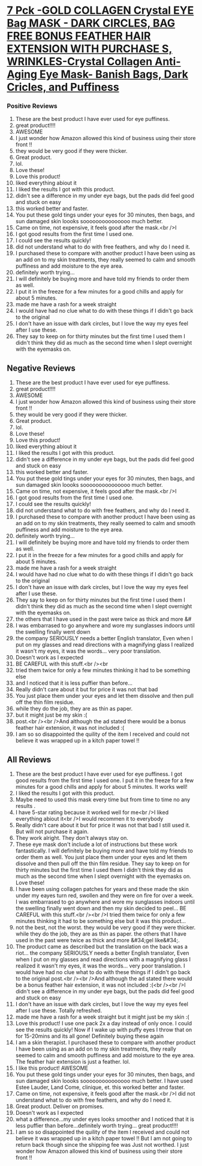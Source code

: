 # [7 Pck -GOLD COLLAGEN Crystal EYE Bag MASK - DARK CIRCLES, BAG FREE BONUS FEATHER HAIR EXTENSION WITH PURCHASE S, WRINKLES-Crystal Collagen Anti-Aging Eye Mask- Banish Bags, Dark Cricles, and Puffiness](https://products.checkmycream.com/products/7-Pck-GOLD-COLLAGEN-Crystal-EYE-Bag-MASK-DARK-CIRCLES-BAG-FREE-BONUS-FEATHER-HAIR-EXTENSION-WITH-PURCHASE-S-WRINKLES-Crystal-Collagen-Anti-Aging-Eye-Mask-Banish-Bags-Dark-Cricles-and-Puffiness.html)

### Positive Reviews

<ol>
      <li>These are the best product I have ever used for eye puffiness.  </li>
      <li>great product!!!!</li>
      <li>AWESOME</li>
      <li>I just wonder how Amazon allowed this kind of business using their store front !!</li>
      <li>they would be very good if they were thicker.  </li>
      <li>Great product.</li>
      <li>lol.</li>
      <li>Love these!</li>
      <li>Love this product!</li>
      <li>liked everything abiout it</li>
      <li>I liked the results I got with this product.</li>
      <li>didn&#x27;t see a difference in my under eye bags, but the pads did feel good and stuck on easy</li>
      <li>this worked better and faster.</li>
      <li>You put these gold tings under your eyes for 30 minutes, then bags, and sun damaged skin loooks sooooooooooooooo much better.  </li>
      <li>Came on time, not expensive,  it feels good after the mask.&lt;br /&gt;I</li>
      <li>I got good results from the first time I used one.  </li>
      <li>I could see the results quickly!</li>
      <li>did not understand what to do with free feathers, and why do I need it.</li>
      <li>I purchased these to compare with another product I have been using as an add on to my skin treatments, they really seemed to calm and smooth puffiness and add moisture to the eye area.  </li>
      <li>definitely worth trying...</li>
      <li>I will definitely be buying more and have told my friends to order them as well.</li>
      <li>I put it in the freeze for a few minutes for a good chills and apply for about 5 minutes.</li>
      <li>made me have a rash for a week straight</li>
      <li>I would have had no clue what to do with these things if I didn&#x27;t go back to the original</li>
      <li>I don&#x27;t have an issue with dark circles, but I love the way my eyes feel after I use these.</li>
      <li>They say to keep on for thirty minutes but the first time I used them I didn&#x27;t think they did as much as the second time when I slept overnight with the eyemasks on.</li>
</ol>


<h2>Negative Reviews</h2>
<ol>
<li> These are the best product I have ever used for eye puffiness.  </li>
<li> great product!!!!</li>
<li> AWESOME</li>
<li> I just wonder how Amazon allowed this kind of business using their store front !!</li>
<li> they would be very good if they were thicker.  </li>
<li> Great product.</li>
<li> lol.</li>
<li> Love these!</li>
<li> Love this product!</li>
<li> liked everything abiout it</li>
<li> I liked the results I got with this product.</li>
<li> didn&#x27;t see a difference in my under eye bags, but the pads did feel good and stuck on easy</li>
<li> this worked better and faster.</li>
<li> You put these gold tings under your eyes for 30 minutes, then bags, and sun damaged skin loooks sooooooooooooooo much better.  </li>
<li> Came on time, not expensive,  it feels good after the mask.&lt;br /&gt;I</li>
<li> I got good results from the first time I used one.  </li>
<li> I could see the results quickly!</li>
<li> did not understand what to do with free feathers, and why do I need it.</li>
<li> I purchased these to compare with another product I have been using as an add on to my skin treatments, they really seemed to calm and smooth puffiness and add moisture to the eye area.  </li>
<li> definitely worth trying...</li>
<li> I will definitely be buying more and have told my friends to order them as well.</li>
<li> I put it in the freeze for a few minutes for a good chills and apply for about 5 minutes.</li>
<li> made me have a rash for a week straight</li>
<li> I would have had no clue what to do with these things if I didn&#x27;t go back to the original</li>
<li> I don&#x27;t have an issue with dark circles, but I love the way my eyes feel after I use these.</li>
<li> They say to keep on for thirty minutes but the first time I used them I didn&#x27;t think they did as much as the second time when I slept overnight with the eyemasks on.</li>
<li> the others that I have used in the past were twice as thick and more &amp;#</li>
<li> I was embarrased to go anywhere and wore my sunglasses indoors until the swelling finally went down</li>
<li> the company SERIOUSLY needs a better English translator, Even when I put on my glasses and read directions with a magnifying glass I realized it wasn&#x27;t my eyes, it was the words... very poor translation.  </li>
<li> Doesn&#x27;t work as I expected</li>
<li> BE CAREFUL with this stuff.&lt;br /&gt;&lt;br</li>
<li> tried them twice for only a few minutes thinking it had to be something else</li>
<li> and I noticed that it is less puffier than before...</li>
<li> Really didn&#x27;t care about it but for price it was not that bad</li>
<li> You just place them under your eyes and let them dissolve and then pull off the thin film residue.</li>
<li> while they do the job, they are as thin as paper.  </li>
<li> but it might just be my skin :(</li>
<li> post.&lt;br /&gt;&lt;br /&gt;And although the ad stated there would be a bonus feather hair extension, it was not included :(</li>
<li> I am so so disappointed the quility of the item I received and could not believe it was wrapped up in a kitch paper towel !!</li>
</ol>

<h2>All Reviews</h2>

<ol>
    <li> These are the best product I have ever used for eye puffiness.  I got good results from the first time I used one.  I put it in the freeze for a few minutes for a good chills and apply for about 5 minutes. It works well!</li>
    <li> I liked the results I got with this product.</li>
    <li> Maybe need to used this mask every time but from time to time no any results .</li>
    <li> I have 5-star rating because it worked well for me&lt;br /&gt;I liked everything abiout it&lt;br /&gt;I would recommen it to everybody</li>
    <li> Really didn&#x27;t care about it but for price it was not that bad I still used it. But will not purchase it again.</li>
    <li> They work alright. They don&#x27;t always stay on.</li>
    <li> These eye mask don&#x27;t include a lot of instructions but these work fantastically.  I will definitely be buying more and have told my friends to order them as well. You just place them under your eyes and let them dissolve and then pull off the thin film residue. They say to keep on for thirty minutes but the first time I used them I didn&#x27;t think they did as much as the second time when I slept overnight with the eyemasks on. Love these!</li>
    <li> I have been using collagen patches for years and these made the skin under my eayes turn red, swollen and they were on fire for over a week.  I was embarrased to go anywhere and wore my sunglasses indoors until the swelling finally went down and then my skin decided to peel...  BE CAREFUL with this stuff.&lt;br /&gt;&lt;br /&gt;I tried them twice for only a few minutes thinking it had to be something else but it was this product...</li>
    <li> not the best, not the worst.  they would be very good if they were thicker.  while they do the job, they are as thin as paper.  the others that I have used in the past were twice as thick and more &amp;#34;gel like&amp;#34;.</li>
    <li> The product came as described but the translation on the back was a riot... the company SERIOUSLY needs a better English translator, Even when I put on my glasses and read directions with a magnifying glass I realized it wasn&#x27;t my eyes, it was the words... very poor translation.  I would have had no clue what to do with these things if I didn&#x27;t go back to the original post.&lt;br /&gt;&lt;br /&gt;And although the ad stated there would be a bonus feather hair extension, it was not included :(&lt;br /&gt;&lt;br /&gt;I didn&#x27;t see a difference in my under eye bags, but the pads did feel good and stuck on easy</li>
    <li> I don&#x27;t have an issue with dark circles, but I love the way my eyes feel after I use these. Totally refreshed.</li>
    <li> made me have a rash for a week straight but it might just be my skin :(</li>
    <li> Love this product! I use one pack 2x a day instead of only once. I could see the results quickly! Now if I wake up with puffy eyes I throw that on for 15-20mins and its all gone! Definitely buying these again</li>
    <li> I am a skin therapist.  I purchased these to compare with another product I have been using as an add on to my skin treatments, they really seemed to calm and smooth puffiness and add moisture to the eye area.  The feather hair extension is just a feather. lol.</li>
    <li> I like this product! AWESOME</li>
    <li> You put these gold tings under your eyes for 30 minutes, then bags, and sun damaged skin loooks sooooooooooooooo much better.  I have used Estee Lauder, Land Come, clinique, et. this worked better and faster.</li>
    <li> Came on time, not expensive,  it feels good after the mask.&lt;br /&gt;I did not understand what to do with free feathers, and why do I need it.</li>
    <li> Great product. Deliver on promises.</li>
    <li> Doesn&#x27;t work as I expected</li>
    <li> what a difference...my under eyes looks smoother and I noticed that it is less puffier than before...definitely worth trying... great product!!!!</li>
    <li> I am so so disappointed the quility of the item I received and could not believe it was wrapped up in a kitch paper towel !! But I am not going to return back though since the shipping fee was Just not worthed. I just wonder how Amazon allowed this kind of business using their store front !!</li>
</ol>




